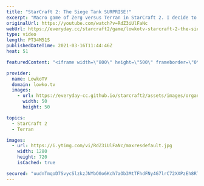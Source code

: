 ```yaml
---
title: "StarCraft 2: The Siege Tank SURPRISE!"
excerpt: "Macro game of Zerg versus Terran in StarCraft 2. I decide to play mostly Zerglings, Banelings, Hydralisks and Ultralisks versus a Bio Terran after opening up with 5 quick Roaches.  Support my work on Patreon: http://www.patreon.com/lowkotv Become a YouTube member: https://lowko.tv/join  My second channel:"
originalUrl: https://youtube.com/watch?v=RdZ3iUlFaNc
webUrl: https://everyday.cc/starcraft2/game/lowkotv-starcraft-2-the-siege-tank-surprise/
type: video
length: PT34M51S
publishedDateTime: 2021-03-16T11:44:46Z
heat: 51

featuredContent: "<iframe width=\"800\" height=\"500\" frameborder=\"0\" src=\"https://www.youtube.com/embed/RdZ3iUlFaNc\" allow=\"accelerometer; autoplay; encrypted-media; gyroscope; picture-in-picture\" allowfullscreen></iframe>"

provider:
  name: LowkoTV
  domain: lowko.tv
  images:
    - url: https://everyday-cc.github.io/starcraft2/assets/images/organizations/lowko.tv-50x50.jpg
      width: 50
      height: 50

topics:
  - StarCraft 2
  - Terran

images:
  - url: https://i.ytimg.com/vi/RdZ3iUlFaNc/maxresdefault.jpg
    width: 1280
    height: 720
    isCached: true

secured: "uudnTmqoD7SvycSlzkzJNYbO0o6Kch7aOb3MtTFhdFNy4G7lrC72XXPzEh8RTfsoxnKBLNj1y5DQv+tTCQXF9A3+1rwj6qeizjkFnsIos1xu43Gy5Xqzwlgi5fxlOAxOslBHP1v+Akt+PRdFXRcP20iQQYCKlPX4+uM5sTgYmG4EV0M6IrlPMNGPlIWH5ysqv99RO3hQI4g+8jccgDYdqCYFPC8nwvEF0ZfokBf93IGV658YKisujPk4jbhosJtD34V5BVkKG9BPxf2u2QBO01OX+O/TtrtJC25Hk+U/WETgPIGihtViyn7/SdvNxJcQlXiFEtbE0Za6WR9lDPN6qECSk3vM705HKJOzHr+siw2bfa9H+m+vfGvM/9YQ7mpmz71SZ0yoigZEyva9HC2b90DzmJxQLJyccdsb530CvTI=;eBF2IWX5uYFHlK2W6pZRyQ=="
---
```


